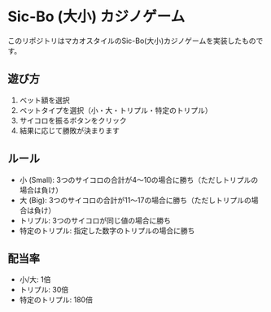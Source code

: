 # Sic-Bo (大小) カジノゲーム

このリポジトリはマカオスタイルのSic-Bo(大小)カジノゲームを実装したものです。

## 遊び方

1. ベット額を選択
2. ベットタイプを選択（小・大・トリプル・特定のトリプル）
3. サイコロを振るボタンをクリック
4. 結果に応じて勝敗が決まります

## ルール

- 小 (Small): 3つのサイコロの合計が4～10の場合に勝ち（ただしトリプルの場合は負け）
- 大 (Big): 3つのサイコロの合計が11～17の場合に勝ち（ただしトリプルの場合は負け）
- トリプル: 3つのサイコロが同じ値の場合に勝ち
- 特定のトリプル: 指定した数字のトリプルの場合に勝ち

## 配当率

- 小/大: 1倍
- トリプル: 30倍
- 特定のトリプル: 180倍
